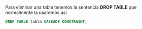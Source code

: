 Para eliminar una tabla tenemos la sentencia **DROP TABLE** que normalmente la usaremos así

```sql
DROP TABLE tabla CASCADE CONSTRAINT;
```
